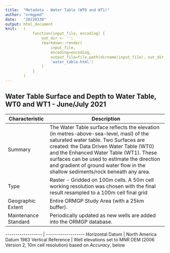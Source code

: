 ```yaml
---
title:  "Metadata - Water Table (WT0 and WT1)"
author: "ormgpmd"
date:   "20220330"
output: html_document
knit:   (
            function(input_file, encoding) {
                out_dir <- '';
                rmarkdown::render(
                    input_file,
                    encoding=encoding,
                    output_file=file.path(dirname(input_file), out_dir,
                    'water_table.html')
                )
            }
        )
---
```


## Water Table Surface and Depth to Water Table, WT0 and WT1 - June/July 2021

Characteristic | Description
-------------- | -----------
Summary | The Water Table surface reflects the elevation (in metres-above-sea-level, masl) of the saturated water table.  Two Surfaces are created: the Data Driven Water Table (WT0) and the Enhanced Water Table (WT1).  These surfaces can be used to estimate the direction and gradient of ground water flow in the shallow sediments/rock beneath any area.
Type | Raster - Gridded on 100m cells.  A 50m cell working resolution was chosen with the final result resampled to a 100m cell final grid
Geographic Extent | Entire ORMGP Study Area (with a 25km buffer).
Maintenance Standard | Periodically updated as new wells are added into the ORMGP database.
                    

------------------ | -------------------
Horizontal Datum | North America Datum 1983
Vertical Reference | Well elevations set to MNR DEM (2006 Version 2, 10m cell resolution) based on *Accuracy*, below



